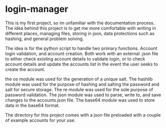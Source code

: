 # login-manager
This is my first project, so im unfamiliar with the documentation process. The idea behind this project is to get me more comfortable with writing in different places, managing files, storing in json, data protections such as hashing, and general problem solving.

The idea is for the python script to handle two primary functions. Account login validation, and account creation. Both work with an external .json file to either check existing account details to validate login, or to check account details and update the accounts list in the event the user seeks to create the account. 

the os module was used for the generation of a unique salt. The hashlib module was used for the purpose of hashing and salting the password and salt for secure storage. The re module was used for the sole purpose of password validation. The json module was used to parse, write to, and save changes to the accounts.json file. The base64 module was used to store data in the base64 format.

The directory for this project comes with a json file preloaded with a couple of example accounts for your use.
